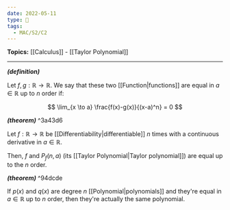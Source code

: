 ```yaml
---
date: 2022-05-11
type: 🧠
tags:
  - MAC/S2/C2
---
```


**Topics:** [[Calculus]] - [[Taylor Polynomial]]

---

_**(definition)**_

Let $f, g : \mathbb{R} \to \mathbb{R}$. We say that these two [[Function|functions]] are equal in $a \in \mathbb{R}$ up to $n$ order if:

$$
\lim_{x \to a} \frac{f(x)-g(x)}{(x-a)^n} = 0
$$

_**(theorem)**_ ^3a43d6

Let $f : \mathbb{R} \to \mathbb{R}$ be [[Differentiability|differentiable]] $n$ times with a continuous derivative in $a \in \mathbb{R}$.

Then, $f$ and $P_f(n, a)$ (its [[Taylor Polynomial|Taylor polynomial]]) are equal up to the $n$ order.

_**(theorem)**_ ^94dcde

If $p(x)$ and $q(x)$ are degree $n$ [[Polynomial|polynomials]] and they're equal in $a \in \mathbb{R}$ up to $n$ order, then they're actually the same polynomial.
